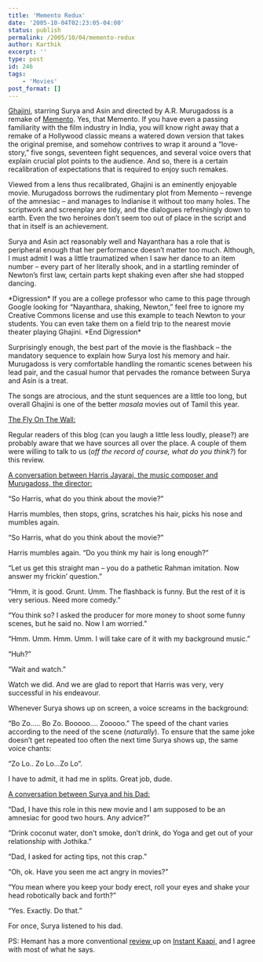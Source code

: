 ```yaml
---
title: 'Memento Redux'
date: '2005-10-04T02:23:05-04:00'
status: publish
permalink: /2005/10/04/memento-redux
author: Karthik
excerpt: ''
type: post
id: 246
tags:
    - 'Movies'
post_format: []
---
```

[Ghajini](http://www.ghajini.com/), starring Surya and Asin and directed by A.R. Murugadoss is a remake of [Memento](http://www.imdb.com/title/tt0209144/). Yes, that Memento. If you have even a passing familiarity with the film industry in India, you will know right away that a remake of a Hollywood classic means a watered down version that takes the original premise, and somehow contrives to wrap it around a “love-story,” five songs, seventeen fight sequences, and several voice overs that explain crucial plot points to the audience. And so, there is a certain recalibration of expectations that is required to enjoy such remakes.

Viewed from a lens thus recalibrated, Ghajini is an eminently enjoyable movie. Murugadoss borrows the rudimentary plot from Memento – revenge of the amnesiac – and manages to Indianise it without too many holes. The scriptwork and screenplay are tidy, and the dialogues refreshingly down to earth. Even the two heroines don’t seem too out of place in the script and that in itself is an achievement.

Surya and Asin act reasonably well and Nayanthara has a role that is peripheral enough that her performance doesn’t matter too much. Although, I must admit I was a little traumatized when I saw her dance to an item number – every part of her literally shook, and in a startling reminder of Newton’s first law, certain parts kept shaking even after she had stopped dancing.

\*Digression\* If you are a college professor who came to this page through Google looking for “Nayanthara, shaking, Newton,” feel free to ignore my Creative Commons license and use this example to teach Newton to your students. You can even take them on a field trip to the nearest movie theater playing Ghajini. \*End Digression\*

Surprisingly enough, the best part of the movie is the flashback – the mandatory sequence to explain how Surya lost his memory and hair. Murugadoss is very comfortable handling the romantic scenes between his lead pair, and the casual humor that pervades the romance between Surya and Asin is a treat.

The songs are atrocious, and the stunt sequences are a little too long, but overall Ghajini is one of the better *masala* movies out of Tamil this year.

<u>The Fly On The Wall:</u>

Regular readers of this blog (can you laugh a little less loudly, please?) are probably aware that we have sources all over the place. A couple of them were willing to talk to us (*off the record of course, what do you think?*) for this review.

<u>A conversation between Harris Jayaraj, the music composer and Murugadoss, the director:</u>

“So Harris, what do you think about the movie?”

Harris mumbles, then stops, grins, scratches his hair, picks his nose and mumbles again.

“So Harris, what do you think about the movie?”

Harris mumbles again. “Do you think my hair is long enough?”

“Let us get this straight man – you do a pathetic Rahman imitation. Now answer my frickin’ question.”

“Hmm, it is good. Grunt. Umm. The flashback is funny. But the rest of it is very serious. Need more comedy.”

“You think so? I asked the producer for more money to shoot some funny scenes, but he said no. Now I am worried.”

“Hmm. Umm. Hmm. Umm. I will take care of it with my background music.”

“Huh?”

“Wait and watch.”

Watch we did. And we are glad to report that Harris was very, very successful in his endeavour.

Whenever Surya shows up on screen, a voice screams in the background:

“Bo Zo….. Bo Zo. Booooo…. Zooooo.” The speed of the chant varies according to the need of the scene (*naturally*). To ensure that the same joke doesn’t get repeated too often the next time Surya shows up, the same voice chants:

“Zo Lo.. Zo Lo…Zo Lo”.

I have to admit, it had me in splits. Great job, dude.

<u>A conversation between Surya and his Dad:</u>

“Dad, I have this role in this new movie and I am supposed to be an amnesiac for good two hours. Any advice?”

“Drink coconut water, don’t smoke, don’t drink, do Yoga and get out of your relationship with Jothika.”

“Dad, I asked for acting tips, not this crap.”

“Oh, ok. Have you seen me act angry in movies?”

“You mean where you keep your body erect, roll your eyes and shake your head robotically back and forth?”

“Yes. Exactly. Do that.”

For once, Surya listened to his dad.

PS: Hemant has a more conventional [review ](http://www.instantkaapi.com/archives/001133.html)up on [Instant Kaapi,](http://www.instantkaapi.com) and I agree with most of what he says.